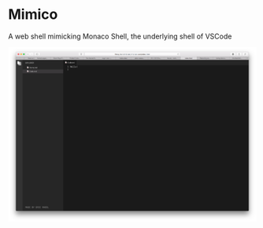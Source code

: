 # Mimico
A web shell mimicking Monaco Shell, the underlying shell of VSCode

![Screenshot of Mimico](https://raw.githubusercontent.com/EricRabil/Mimico/master/docs/Screen%20Shot%202018-04-22%20at%201.55.00%20PM.png)